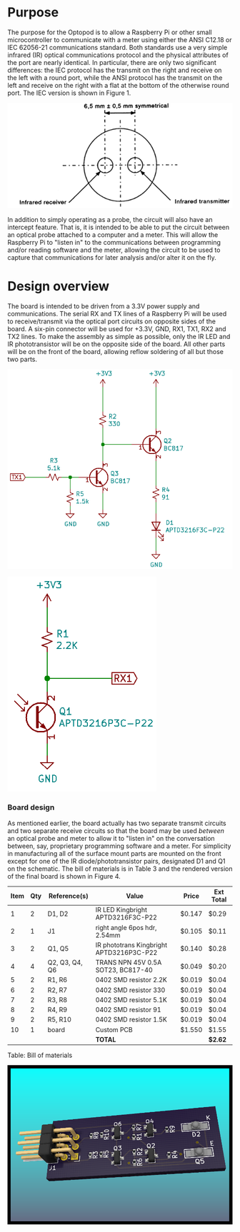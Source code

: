 # Purpose
The purpose for the Optopod is to allow a Raspberry Pi or other small microcontroller to communicate with a meter using either the ANSI C12.18 or IEC 62056-21 communications standard.  Both standards use a very simple infrared (IR) optical communications protocol and the physical attributes of the port are nearly identical.  In particular, there are only two significant differences:  the IEC protocol has the transmit on the right and receive on the left with a round port, while the ANSI protocol has the transmit on the left and receive on the right with a flat at the bottom of the otherwise round port.  The IEC version is shown in Figure 1.

![IEC optical port](Optopod/images/IEC_optical_port.png)

In addition to simply operating as a probe, the circuit will also have an intercept feature.  That is, it is intended to be able to put the circuit between an optical probe attached to a computer and a meter.  This will allow the Raspberry Pi to "listen in" to the communications between programming and/or reading software and the meter, allowing the circuit to be used to capture that communications for later analysis and/or alter it on the fly.

# Design overview
The board is intended to be driven from a 3.3V power supply and communications.  The serial RX and TX lines of a Raspberry Pi will be used to receive/transmit via the optical port circuits on opposite sides of the board.  A six-pin connector will be used for +3.3V, GND, RX1, TX1, RX2 and TX2 lines.   To make the assembly as simple as possible, only the IR LED and IR phototransistor will be on the opposite side of the board.  All other parts will be on the front of the board, allowing reflow soldering of all but those two parts.

![Transmit circuit](Optopod/images/transmit.png)

![Receive circuit](Optopod/images/receive.png)

### Board design
As mentioned earlier, the board actually has two separate transmit circuits and two separate receive circuits so that the board may be used *between* an optical probe and meter to allow it to "listen in" on the conversation between, say, proprietary programming software and a meter.  For simplicity in manufacturing all of the surface mount parts are mounted on the front except for one of the IR diode/phototransistor pairs, designated D1 and Q1 on the schematic.  The bill of materials is in Table 3 and the rendered version of the final board is shown in Figure 4.

 Item| Qty | Reference(s)  |    Value                                 | Price  |Ext Total
-----|-----|---------------|------------------------------------------|--------|----------
 1   | 2   |D1, D2         |IR LED Kingbright APTD3216F3C-P22         |$0.147  |$0.29
 2   | 1   |J1             |right angle 6pos hdr, 2.54mm              |$0.105  |$0.11
 3   | 2   |Q1, Q5         |IR phototrans Kingbright APTD3216P3C-P22  |$0.140  |$0.28
 4   | 4   |Q2, Q3, Q4, Q6 |TRANS NPN 45V 0.5A SOT23, BC817-40        |$0.049  |$0.20
 5   | 2   |R1, R6         |0402 SMD resistor 2.2K                    |$0.019  |$0.04
 6   | 2   |R2, R7         |0402 SMD resistor 330                     |$0.019  |$0.04
 7   | 2   |R3, R8         |0402 SMD resistor 5.1K                    |$0.019  |$0.04
 8   | 2   |R4, R9         |0402 SMD resistor 91                      |$0.019  |$0.04
 9   | 2   |R5, R10        |0402 SMD resistor 1.5K                    |$0.019  |$0.04
 10  | 1   |board          |Custom PCB                                |$1.550  |$1.55
     |     |               | **TOTAL**                                |        |**$2.62**

Table: Bill of materials

![3D-rendered board](Optopod/images/opticalport_front.png)


